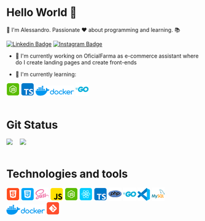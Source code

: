 # Hello World  👋
:beginner: I'm Alessandro. Passionate ❤️ about programming and learning. 📚

[![Linkedin Badge](https://img.shields.io/badge/-Alessandro-blue?style=flat-square&logo=Linkedin&logoColor=white&link=https://www.linkedin.com/in/alessandro-miranda-b23b74169)](https://www.linkedin.com/in/alessandro-miranda-b23b74169)
[![Instagram Badge](https://img.shields.io/badge/-Instagram-C13584?style=flat-square&labelColor=C13584&logo=instagram&logoColor=white&link=https://www.instagram.com/_aleh011/)](https://www.instagram.com/_aleh011/)

- 🔭 I'm currently working on OficialFarma as e-commerce assistant where do I create landing pages and create front-ends

- 💭 I'm currently learning:

<div>
    <img width="" src="./images/nodejs.png">
    <img src="./images/ts.png">
    <img src="./images/docker1.png">
    <img src="./images/go1.png">
</div>

<br />

# Git Status

<div>
    <img height="200em" src="https://github-readme-stats-eight-theta.vercel.app/api?username=Alessandro-Miranda&show_icons=true&theme=nightowl&include_all_commits=true&count_private=true"/>
    <img height="200em" src="https://github-readme-stats-eight-theta.vercel.app/api/top-langs/?username=Alessandro-Miranda&layout=compact&langs_count=10&theme=nightowl" style="margin-left: 15px;"/>
</div>

<br />

# Technologies and tools

<div>
    <img src="./images/html.png">
    <img src="./images/css.png">
    <img src="./images/sass1.png">
    <img src="./images/js.png">
    <img src="./images/nodejs.png">
    <img src="./images/react.png">
    <img src="./images/ts.png">
    <img src="./images/php1.png">
    <img src="./images/go1.png">
    <img src="./images/vs-code.png">
    <img src="./images/my-sql.png">
    <img src="./images/docker1.png">
    <img src="./images/git.png">
</div>
